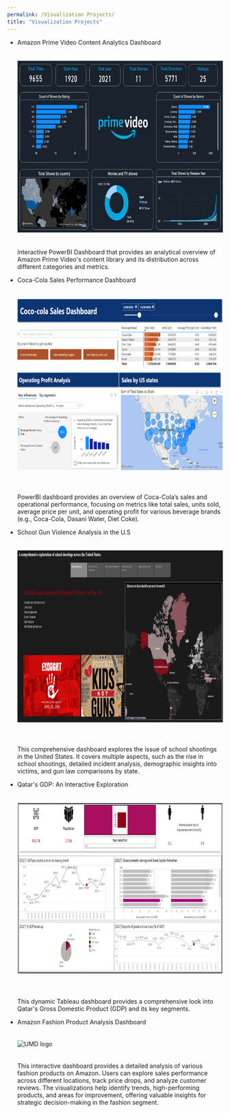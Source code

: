 ```yaml
---
permalink: /Visualization Projects/
title: "Visualization Projects"
---
```


- Amazon Prime Video Content Analytics Dashboard<br><br><br> 
 <img src="/assets/images/Amazon Prime.png" alt="UMD logo" width="800" height="400">  <br><br><br> 
  Interactive PowerBI Dashboard that provides an analytical overview of Amazon Prime Video's content library and its distribution across different categories and metrics.
  
- Coca-Cola Sales Performance Dashboard  <br><br><br> 
  <img src="/assets/images/Coco Cola Sales.png" alt="UMD logo" width="800" height="400"> <br><br><br>  
  PowerBI dashboard provides an overview of Coca-Cola’s sales and operational performance, focusing on metrics like total sales, units sold, average price per unit, and operating profit for various beverage brands (e.g., Coca-Cola, Dasani Water, Diet Coke).
   
- School Gun Violence Analysis in the U.S  <br><br><br> 
  <img src="/assets/images/School shootings.png" alt="UMD logo" width="800" height="400">  <br><br><br>   
  This comprehensive dashboard explores the issue of school shootings in the United States. It covers multiple aspects, such as the rise in school shootings, detailed incident analysis, demographic insights into victims, and gun law comparisons by state.
  
- Qatar's GDP: An Interactive Exploration  <br><br><br> 
  <img src="/assets/images/Qatar GDP.png" alt="UMD logo" width="800" height="400">  <br><br><br>     
  This dynamic Tableau dashboard provides a comprehensive look into Qatar's Gross Domestic Product (GDP) and its key segments.
  
- Amazon Fashion Product Analysis Dashboard  <br><br><br> 
  <img src="/assets/images/Amazon.png.png" alt="UMD logo" width="800" height="400">  <br><br><br> 
  This interactive dashboard provides a detailed analysis of various fashion products on Amazon. Users can explore sales performance across different locations, track price drops, and analyze customer reviews. The visualizations help identify trends, high-performing products, and areas for improvement, offering valuable insights for strategic decision-making in the fashion segment.
